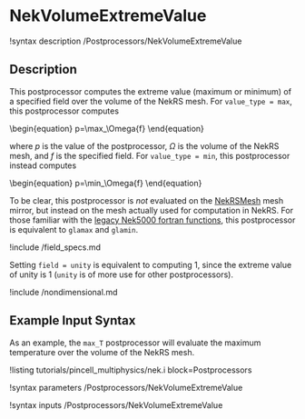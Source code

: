 # NekVolumeExtremeValue

!syntax description /Postprocessors/NekVolumeExtremeValue

## Description

This postprocessor computes the extreme value (maximum or minimum) of
a specified field over the volume of the NekRS mesh. For `value_type = max`,
this postprocessor computes

\begin{equation}
p=\max_\Omega{f}
\end{equation}

where $p$ is the value of the postprocessor,
$\Omega$ is the volume of the NekRS mesh, and
$f$ is the specified field. For `value_type = min`, this postprocessor
instead computes

\begin{equation}
p=\min_\Omega{f}
\end{equation}

To be clear, this postprocessor is *not* evaluated on the
[NekRSMesh](/mesh/NekRSMesh.md) mesh mirror, but instead on the mesh actually
used for computation in NekRS. For those familiar with the
[legacy Nek5000 fortran functions](https://www.mcs.anl.gov/~oanam/old_page/index.php/Math_subroutines_and_functions#Functions), this postprocessor is equivalent to `glamax`
and `glamin`.

!include /field_specs.md

Setting `field = unity` is equivalent to computing
1, since the extreme value of unity is 1 (`unity` is
of more use for other postprocessors).

!include /nondimensional.md

## Example Input Syntax

As an example, the `max_T` postprocessor will evaluate the maximum temperature
over the volume of the NekRS mesh.

!listing tutorials/pincell_multiphysics/nek.i
  block=Postprocessors

!syntax parameters /Postprocessors/NekVolumeExtremeValue

!syntax inputs /Postprocessors/NekVolumeExtremeValue
